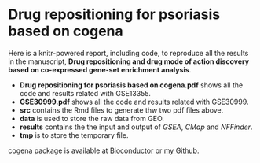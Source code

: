# Drug repositioning for psoriasis based on cogena

Here is a knitr-powered report, including code, to reproduce all the results in 
the manuscript, **Drug repositioning and drug mode of action discovery based 
on co-expressed gene-set enrichment analysis**.


* __Drug repositioning for psoriasis based on cogena.pdf__ shows all the code and results related with GSE13355.
* __GSE30999.pdf__ shows all the code and results related with GSE30999.
* __src__ contains the Rmd files to generate thw two pdf files above.
* __data__ is used to store the raw data from GEO.
* __results__ contains the the input and output of _GSEA_, _CMap_ and _NFFinder_.
* __tmp__ is to store the temporary file.

cogena package is available at [Bioconductor](https://bioconductor.org/packages/cogena/) or [my Github](https://github.com/zhilongjia/cogena).
